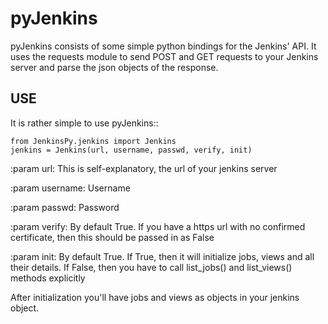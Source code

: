 pyJenkins
=========

pyJenkins consists of some simple python bindings for the Jenkins' API. It
uses the requests module to send POST and GET requests to your Jenkins server
and parse the json objects of the response.

USE
---

It is rather simple to use pyJenkins::

    from JenkinsPy.jenkins import Jenkins
    jenkins = Jenkins(url, username, passwd, verify, init)

:param url: This is self-explanatory, the url of your jenkins server

:param username: Username

:param passwd: Password

:param verify: By default True. If you have a https url with no confirmed certificate, then this
should be passed in as False

:param init: By default True. If True, then it will initialize jobs, views and
all their details. If False, then you have to call list_jobs() and list_views()
methods explicitly

After initialization you'll have jobs and views as objects in your jenkins object.
